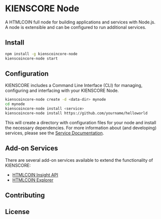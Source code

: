 KIENSCORE Node
============

A HTMLCOIN full node for building applications and services with Node.js. A node is extensible and can be configured to run additional services.

## Install

```bash
npm install -g kienscoincore-node
kienscoincore-node start
```

## Configuration

KIENSCORE includes a Command Line Interface (CLI) for managing, configuring and interfacing with your KIENSCORE Node.

```bash
kienscoincore-node create -d <data-dir> mynode
cd mynode
kienscoincore-node install <service>
kienscoincore-node install https://github.com/yourname/helloworld
```

This will create a directory with configuration files for your node and install the necessary dependencies. For more information about (and developing) services, please see the [Service Documentation](docs/services.md).

## Add-on Services

There are several add-on services available to extend the functionality of KIENSCORE:

- [HTMLCOIN Insight API](https://github.com/HTMLCOIN/kienscoin-api)
- [HTMLCOIN Explorer](https://github.com/HTMLCOIN/kienscoin-explorer)

## Contributing



## License
